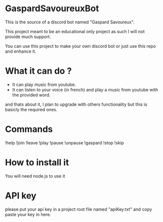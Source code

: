 # GaspardSavoureuxBot
This is the source of a discord bot named "Gaspard Savoureux".

This project meant to be an educational only project as such I will not provide much support.

You can use this project to make your own discord bot or just use this repo and enhance it.

# What it can do ?

- It can play music from youtube.
- It can listen to your voice (in french) and play a music from youtube with the provided word.

and thats about it, I plan to upgrade with others functionality but this is basicly the required ones.

# Commands

!help
!join
!leave
!play
!pause
!unpause
!gaspard
!stop
!skip

# How to install it
You will need node.js to use it

# API key
please put your api key in a project root file named "apiKey.txt" and copy paste your key in here.
